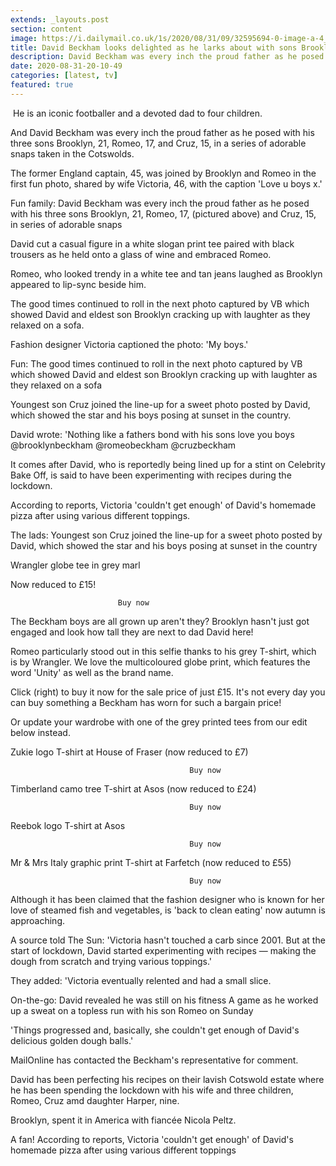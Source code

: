 ```yaml
---
extends: _layouts.post
section: content
image: https://i.dailymail.co.uk/1s/2020/08/31/09/32595694-0-image-a-4_1598864261872.jpg 
title: David Beckham looks delighted as he larks about with sons Brooklyn, 21, and Romeo, 17, in fun snaps 
description: David Beckham was every inch the proud father as he posed with his three sons Brooklyn, 21, Romeo, 17, and Cruz, 15, in a series of adorable snaps. 
date: 2020-08-31-20-10-49 
categories: [latest, tv] 
featured: true 
--- 
```

 He is an iconic footballer and a devoted dad to four children.

And David Beckham was every inch the proud father as he posed with his three sons Brooklyn, 21, Romeo, 17, and Cruz, 15, in a series of adorable snaps taken in the Cotswolds.

The former England captain, 45, was joined by Brooklyn and Romeo in the first fun photo, shared by wife Victoria, 46, with the caption 'Love u boys x.'

Fun family: David Beckham was every inch the proud father as he posed with his three sons Brooklyn, 21, Romeo, 17, (pictured above) and Cruz, 15, in series of adorable snaps

David cut a casual figure in a white slogan print tee paired with black trousers as he held onto a glass of wine and embraced Romeo.

Romeo, who looked trendy in a white tee and tan jeans laughed as Brooklyn appeared to lip-sync beside him. 

The good times continued to roll in the next photo captured by VB which showed David and eldest son Brooklyn cracking up with laughter as they relaxed on a sofa.

Fashion designer Victoria captioned the photo: 'My boys.' 

Fun: The good times continued to roll in the next photo captured by VB which showed David and eldest son Brooklyn cracking up with laughter as they relaxed on a sofa

Youngest son Cruz joined the line-up for a sweet photo posted by David, which showed the star and his boys posing at sunset in the country. 

David wrote: 'Nothing like a fathers bond with his sons love you boys @brooklynbeckham @romeobeckham @cruzbeckham   

It comes after David, who is reportedly being lined up for a stint on Celebrity Bake Off, is said to have been experimenting with recipes during the lockdown.

According to reports, Victoria 'couldn't get enough' of David's homemade pizza after using various different toppings.

The lads: Youngest son Cruz joined the line-up for a sweet photo posted by David, which showed the star and his boys posing at sunset in the country


                        
                    


                        
                            
                        
                    

Wrangler globe tee in grey marl

Now reduced to £15!


                            Buy now
                        

The Beckham boys are all grown up aren't they? Brooklyn hasn't just got engaged and look how tall they are next to dad David here! 

Romeo particularly stood out in this selfie thanks to his grey T-shirt, which is by Wrangler. We love the multicoloured globe print, which features the word 'Unity' as well as the brand name. 

Click (right) to buy it now for the sale price of just £15. It's not every day you can buy something a Beckham has worn for such a bargain price! 

Or update your wardrobe with one of the grey printed tees from our edit below instead.

Zukie logo T-shirt at House of Fraser (now reduced to £7)


                                            Buy now
                                        

Timberland camo tree T-shirt at Asos (now reduced to £24)


                                            Buy now
                                        

Reebok logo T-shirt at Asos


                                            Buy now
                                        

Mr & Mrs Italy graphic print T-shirt at Farfetch (now reduced to £55)


                                            Buy now
                                        

Although it has been claimed that the fashion designer who is known for her love of steamed fish and vegetables, is 'back to clean eating' now autumn is approaching. 

A source told The Sun: 'Victoria hasn't touched a carb since 2001. But at the start of lockdown, David started experimenting with recipes — making the dough from scratch and trying various toppings.'

They added: 'Victoria eventually relented and had a small slice.    

On-the-go: David revealed he was still on his fitness A game as he worked up a sweat on a topless run with his son Romeo on Sunday

'Things progressed and, basically, she couldn't get enough of David's delicious golden dough balls.' 

MailOnline has contacted the Beckham's representative for comment.  

David has been perfecting his recipes on their lavish Cotswold estate where he has been spending the lockdown with his wife and three children, Romeo, Cruz amd daughter Harper, nine.

Brooklyn, spent it in America with fiancée Nicola Peltz. 

A fan! According to reports, Victoria 'couldn't get enough' of David's homemade pizza after using various different toppings  

